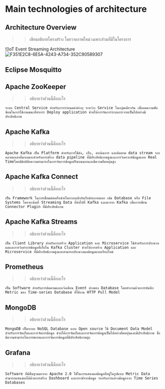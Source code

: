 # Main technologies of architecture

## Architecture Overview
>> เขียนอธิบายโครงสร้าง โดยวาดภาพใหม่ เฉพาะส่วนที่มีในโครงการ

![IoT Event Streaming Architecture ![F351E2C8-6E5A-4243-A734-352C90589307](https://github.com/user-attachments/assets/206acbde-8d36-4a34-a7a3-3fcbeb8fccd4)


## Eclipse Mosquitto



## Apache ZooKeeper
>> อธิบายว่าส่วนนี้คืออะไร

    ระบบ Central Service สำหรับการกำหนดค่าต่างๆ ระหว่าง Service ในกลุ่มเดียวกัน เพื่อลดความซับซ้อนในการใช้งานขณะที่ทำการ Deploy application ช่วยให้การจัดการระบบกระจายเป็นไปอย่างมีประสิทธิภาพ

## Apache Kafka
>> อธิบายว่าส่วนนี้คืออะไร

    Apache Kafka เป็น Platform สำหรับการใช้ส่ง, เก็บ, ดำเนินการ และติดตาม data stream จากหลายแหล่งที่มาเหมาะสำหรับการสร้าง data pipeline ที่มีประสิทธิภาพสูงและการวิเคราะห์ข้อมูลแบบ Real Timeโดยมีข้อดีคือความสามารถในการจัดการข้อมูลปริมาณมากและมีความยืดหยุ่นสูง


## Apache Kafka Connect
>> อธิบายว่าส่วนนี้คืออะไร

    เป็น Framework ในการเชื่อมต่อเครือข่ายในระบบเข้ากับเรือข่ายภายนอก เช่น Database หรือ File Systems โดยจะเน้นที่ Streaming Data ที่ส่งไปที่ Kafka และมาจาก Kafka เพื่อการเขียน Connector Plugin ที่มีประสิทธิภาพ

## Apache Kafka Streams
>> อธิบายว่าส่วนนี้คืออะไร

    เป็น Client Library สำหรับการสร้าง Application และ Microservice ใช้สำหรับการประมวลผลและการวิเคราะห์ข้อมูลที่เก็บใน Kafka Cluster ช่วยให้การสร้าง Application และ Microservice ที่มีประสิทธิภาพสูงและสามารถประมวลผลข้อมูลแบบเรียลไทม์

## Prometheus
>> อธิบายว่าส่วนนี้คืออะไร

    เป็น Software สำหรับการติดตามและแจ้งเตือน Event ต่างของ Database โดยทำงานด้วยการบันทึก Metric ของ Time-series Database ที่ใช้งาน HTTP Pull Model

## MongoDB
>> อธิบายว่าส่วนนี้คืออะไร

    MongoDB เป็นระบบ NoSQL Database แบบ Open source ใช้ Document Data Model สำหรับการจัดเก็บและการจัดการข้อมูล ช่วยให้การจัดเก็บและการจัดการข้อมูลเป็นไปอย่างยืดหยุ่นและมีประสิทธิภาพ ซึ่งมีความสามารถในการขยายและการจัดการข้อมูลที่มีประสิทธิภาพสูง

## Grafana
>> อธิบายว่าส่วนนี้คืออะไร

    Software ที่มีพื้นฐานมาจาก Apache 2.0 ใช้ในการแสดงผลข้อมูลที่อยู่ในรูปแบบ Metric Data สามารถแสดงผลได้ด้วยการสร้าง Dashboard และกราฟจากข้อมูล รองรับการแสวงข้อมูลจาก Time Series Databases 
